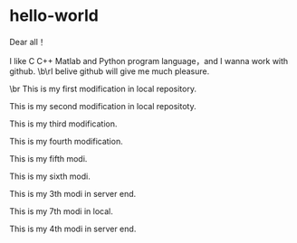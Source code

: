 # hello-world

Dear all！

I like C C++ Matlab and Python program language，and I wanna work with github.
\b\rI belive github will give me much pleasure.

\br This is my first modification in local repository.

This is my second modification in local repositoty.


This is my third modification.

This is my fourth modification.

This is my fifth modi.

This is my sixth modi.

This is my 3th modi in server end.

This is my 7th modi in local.

This is my 4th modi in server end.
